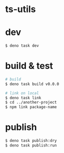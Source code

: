 ts-utils
===

# dev
```sh
$ deno task dev
```

# build & test
```sh
# build
$ deno task build v0.0.0

# link on local
$ deno task link
$ cd ../another-project
$ npm link package-name
```

# publish
```sh
$ deno task publish:dry
$ deno task publish:run
```
